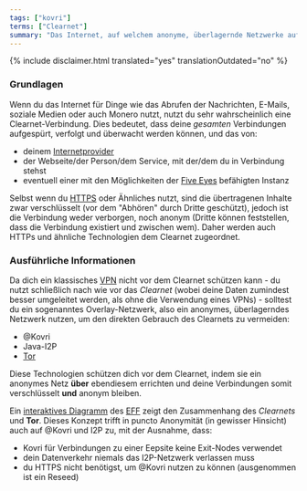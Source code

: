 ```yaml
---
tags: ["kovri"]
terms: ["Clearnet"]
summary: "Das Internet, auf welchem anonyme, überlagernde Netzwerke aufbauen"
---
```


{% include disclaimer.html translated="yes" translationOutdated="no" %}
### Grundlagen

Wenn du das Internet für Dinge wie das Abrufen der Nachrichten, E-Mails, soziale Medien oder auch Monero nutzt, nutzt du sehr wahrscheinlich eine Clearnet-Verbindung. Dies bedeutet, dass deine *gesamten* Verbindungen aufgespürt, verfolgt und überwacht werden können, und das von:

- deinem [Internetprovider](https://de.wikipedia.org/wiki/Internetdienstanbieter)
- der Webseite/der Person/dem Service, mit der/dem du in Verbindung stehst
- eventuell einer mit den Möglichkeiten der [Five Eyes](https://en.wikipedia.org/wiki/5_Eyes) befähigten Instanz

Selbst wenn du [HTTPS](https://de.wikipedia.org/wiki/Hypertext_Transfer_Protocol_Secure) oder Ähnliches nutzt, sind die übertragenen Inhalte zwar verschlüsselt (vor dem "Abhören" durch Dritte geschützt), jedoch ist die Verbindung weder verborgen, noch anonym (Dritte können feststellen, dass die Verbindung existiert und zwischen wem). Daher werden auch HTTPs und ähnliche Technologien dem Clearnet zugeordnet.

### Ausführliche Informationen

Da dich ein klassisches [VPN](https://de.wikipedia.org/wiki/Virtual_Private_Network) nicht vor dem Clearnet schützen kann - du nutzt schließlich nach wie vor das *Clearnet* (wobei deine Daten zumindest besser umgeleitet werden, als ohne die Verwendung eines VPNs) - solltest du ein sogenanntes Overlay-Netzwerk, also ein anonymes, überlagerndes Netzwerk nutzen, um den direkten Gebrauch des Clearnets zu vermeiden:

- @Kovri
- Java-I2P
- [Tor](https://torproject.org/de/)

Diese Technologien schützen dich vor dem Clearnet, indem sie ein anonymes Netz **über** ebendiesem errichten und deine Verbindungen somit verschlüsselt **und** anonym bleiben.

Ein [interaktives Diagramm](https://www.eff.org/pages/tor-and-https) des [EFF](https://www.eff.org/) zeigt den Zusammenhang des *Clearnets* und **Tor**. Dieses Konzept trifft in puncto Anonymität (in gewisser Hinsicht) auch auf @Kovri und I2P zu, mit der Ausnahme, dass:

- Kovri für Verbindungen zu einer Eepsite keine Exit-Nodes verwendet
- dein Datenverkehr niemals das I2P-Netzwerk verlassen muss
- du HTTPS nicht benötigst, um @Kovri nutzen zu können (ausgenommen ist ein Reseed)

